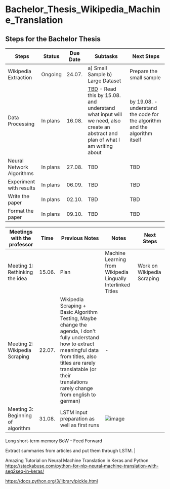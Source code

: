 ﻿# Bachelor_Thesis_Wikipedia_Machine_Translation


## Steps for the Bachelor Thesis


| Steps  | Status   | Due Date | Subtasks | Next Steps |
|------|-------|-----|-----|-----|
| Wikipedia Extraction | Ongoing  | 24.07. | a) Small Sample b) Large Dataset | Prepare the small sample |
| Data Processing   | In plans | 16.08. | [TBD](https://stackabuse.com/python-for-nlp-neural-machine-translation-with-seq2seq-in-keras/) - Read this by 15.08. and understand what input will we need, also create an abstract and plan of what I am writing about | by 19.08. - understand the code for the algorithm and the algorithm itself |
| Neural Network Algorithms   | In plans | 27.08. | TBD | TBD |
| Experiment with results   | In plans  | 06.09. | TBD | TBD |
| Write the paper | In plans  | 02.10. | TBD | TBD |
| Format the paper | In plans  | 09.10. | TBD | TBD |


| Meetings with the professor  | Time | Previous Notes | Notes | Next Steps |
|------|-------|-----|-----|-----|
| Meeting 1: Rethinking the idea | 15.06.  | Plan | Machine Learning from Wikipedia Lingually Interlinked Titles | Work on Wikipedia Scraping |
| Meeting 2: Wikipedia Scraping | 22.07. | Wikipedia Scraping + Basic Algorithm Testing, Maybe change the agenda, I don't fully understand how to extract meaningful data from titles, also titles are rarely translatable (or their translations rarely change from english to german) | - | 
| Meeting 3: Beginning of algorithm | 31.08. | LSTM input preparation as well as first runs | ![image](https://user-images.githubusercontent.com/93585354/187726896-98e35f0e-257e-4bec-a870-e00313d1ed9f.png) |

Long short-term memory
BoW - Feed Forward

Extract summaries from articles and put them through LSTM. |

Amazing Tutorial on Neural Machine Translation in Keras and Python
https://stackabuse.com/python-for-nlp-neural-machine-translation-with-seq2seq-in-keras/


https://docs.python.org/3/library/pickle.html
